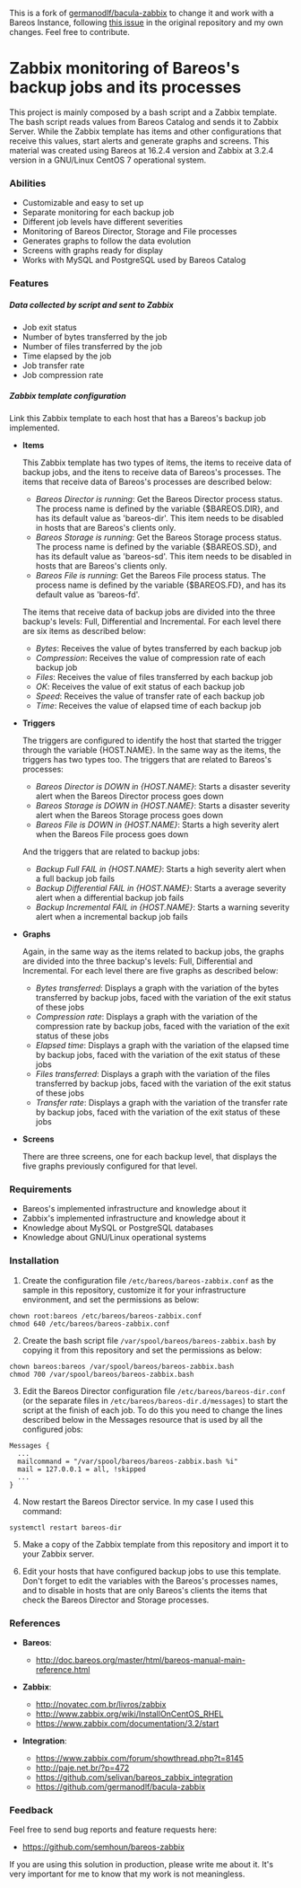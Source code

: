 This is a fork of [germanodlf/bacula-zabbix](https://github.com/germanodlf/bacula-zabbix) to change it and work with a Bareos Instance, following [this issue](https://github.com/germanodlf/bacula-zabbix/issues/6) in the original repository and my own changes. Feel free to contribute.

# Zabbix monitoring of Bareos's backup jobs and its processes

This project is mainly composed by a bash script and a Zabbix template. The bash script reads values from Bareos Catalog and sends it to Zabbix Server. While the Zabbix template has items and other configurations that receive this values, start alerts and generate graphs and screens. This material was created using Bareos at 16.2.4 version and Zabbix at 3.2.4 version in a GNU/Linux CentOS 7 operational system.

### Abilities

- Customizable and easy to set up
- Separate monitoring for each backup job
- Different job levels have different severities
- Monitoring of Bareos Director, Storage and File processes
- Generates graphs to follow the data evolution
- Screens with graphs ready for display
- Works with MySQL and PostgreSQL used by Bareos Catalog

### Features

##### Data collected by script and sent to Zabbix

- Job exit status
- Number of bytes transferred by the job
- Number of files transferred by the job
- Time elapsed by the job
- Job transfer rate
- Job compression rate

##### Zabbix template configuration

Link this Zabbix template to each host that has a Bareos's backup job implemented.

- **Items**

  This Zabbix template has two types of items, the items to receive data of backup jobs, and the itens to receive data of Bareos's processes. The items that receive data of Bareos's processes are described below:

  - *Bareos Director is running*: Get the Bareos Director process status. The process name is defined by the variable {$BAREOS.DIR}, and has its default value as 'bareos-dir'. This item needs to be disabled in hosts that are Bareos's clients only.
  - *Bareos Storage is running*: Get the Bareos Storage process status. The process name is defined by the variable {$BAREOS.SD}, and has its default value as 'bareos-sd'. This item needs to be disabled in hosts that are Bareos's clients only.
  - *Bareos File is running*: Get the Bareos File process status. The process name is defined by the variable {$BAREOS.FD}, and has its default value as 'bareos-fd'.

  The items that receive data of backup jobs are divided into the three backup's levels: Full, Differential and Incremental. For each level there are six items as described below:

  - *Bytes*: Receives the value of bytes transferred by each backup job
  - *Compression*: Receives the value of compression rate of each backup job
  - *Files*: Receives the value of files transferred by each backup job
  - *OK*: Receives the value of exit status of each backup job
  - *Speed*: Receives the value of transfer rate of each backup job
  - *Time*: Receives the value of elapsed time of each backup job

- **Triggers**

  The triggers are configured to identify the host that started the trigger through the variable {HOST.NAME}. In the same way as the items, the triggers has two types too. The triggers that are related to Bareos's processes:

  - *Bareos Director is DOWN in {HOST.NAME}*: Starts a disaster severity alert when the Bareos Director process goes down
  - *Bareos Storage is DOWN in {HOST.NAME}*: Starts a disaster severity alert when the Bareos Storage process goes down
  - *Bareos File is DOWN in {HOST.NAME}*: Starts a high severity alert when the Bareos File process goes down

  And the triggers that are related to backup jobs:

  - *Backup Full FAIL in {HOST.NAME}*: Starts a high severity alert when a full backup job fails
  - *Backup Differential FAIL in {HOST.NAME}*: Starts a average severity alert when a differential backup job fails
  - *Backup Incremental FAIL in {HOST.NAME}*: Starts a warning severity alert when a incremental backup job fails

- **Graphs**

  Again, in the same way as the items related to backup jobs, the graphs are divided into the three backup's levels: Full, Differential and Incremental. For each level there are five graphs as described below:

  - *Bytes transferred*: Displays a graph with the variation of the bytes transferred by backup jobs, faced with the variation of the exit status of these jobs
  - *Compression rate*: Displays a graph with the variation of the compression rate by backup jobs, faced with the variation of the exit status of these jobs
  - *Elapsed time*: Displays a graph with the variation of the elapsed time by backup jobs, faced with the variation of the exit status of these jobs
  - *Files transferred*: Displays a graph with the variation of the files transferred by backup jobs, faced with the variation of the exit status of these jobs
  - *Transfer rate*: Displays a graph with the variation of the transfer rate by backup jobs, faced with the variation of the exit status of these jobs

- **Screens**

  There are three screens, one for each backup level, that displays the five graphs previously configured for that level.

### Requirements

- Bareos's implemented infrastructure and knowledge about it
- Zabbix's implemented infrastructure and knowledge about it
- Knowledge about MySQL or PostgreSQL databases
- Knowledge about GNU/Linux operational systems

### Installation

1. Create the configuration file `/etc/bareos/bareos-zabbix.conf` as the sample in this repository, customize it for your infrastructure environment, and set the permissions as below:
  ```
  chown root:bareos /etc/bareos/bareos-zabbix.conf
  chmod 640 /etc/bareos/bareos-zabbix.conf
  ```

2. Create the bash script file `/var/spool/bareos/bareos-zabbix.bash` by copying it from this repository and set the permissions as below:
  ```
  chown bareos:bareos /var/spool/bareos/bareos-zabbix.bash
  chmod 700 /var/spool/bareos/bareos-zabbix.bash
  ```

3. Edit the Bareos Director configuration file `/etc/bareos/bareos-dir.conf` (or the separate files in `/etc/bareos/bareos-dir.d/messages`) to start the script at the finish of each job. To do this you need to change the lines described below in the Messages resource that is used by all the configured jobs:
  ```
  Messages {
    ...
    mailcommand = "/var/spool/bareos/bareos-zabbix.bash %i"
    mail = 127.0.0.1 = all, !skipped
    ...
  }
  ```

4. Now restart the Bareos Director service. In my case I used this command:
  ```
  systemctl restart bareos-dir
  ```

5. Make a copy of the Zabbix template from this repository and import it to your Zabbix server.

6. Edit your hosts that have configured backup jobs to use this template. Don't forget to edit the variables with the Bareos's processes names, and to disable in hosts that are only Bareos's clients the items that check the Bareos Director and Storage processes.

### References

- **Bareos**:

  - http://doc.bareos.org/master/html/bareos-manual-main-reference.html

- **Zabbix**:

  - http://novatec.com.br/livros/zabbix
  - http://www.zabbix.org/wiki/InstallOnCentOS_RHEL
  - https://www.zabbix.com/documentation/3.2/start

- **Integration**:

  - https://www.zabbix.com/forum/showthread.php?t=8145
  - http://paje.net.br/?p=472
  - https://github.com/selivan/bareos_zabbix_integration
  - https://github.com/germanodlf/bacula-zabbix

### Feedback

Feel free to send bug reports and feature requests here:

- https://github.com/semhoun/bareos-zabbix

If you are using this solution in production, please write me about it. It's very important for me to know that my work is not meaningless.
